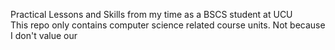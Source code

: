 Practical Lessons and Skills from my time as a BSCS student at UCU <br>
This repo only contains computer science related course units. Not because I don't value our 